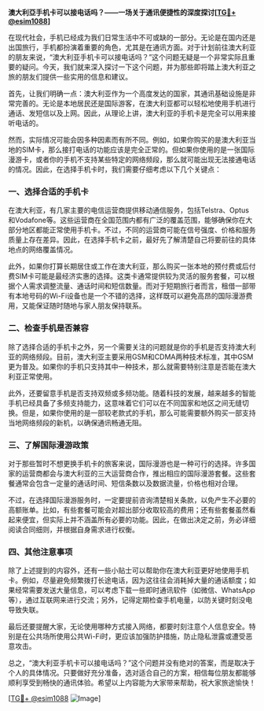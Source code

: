 **澳大利亞手机卡可以接电话吗？——一场关于通讯便捷性的深度探讨[[TG💪+ @esim1088](https://t.me/s/esim1088)]**

在现代社会，手机已经成为我们日常生活中不可或缺的一部分。无论是在国内还是出国旅行，手机都扮演着重要的角色，尤其是在通讯方面。对于计划前往澳大利亚的朋友来说，“澳大利亚手机卡可以接电话吗？”这个问题无疑是一个非常实际且重要的疑问。今天，我们就来深入探讨一下这个问题，并为那些即将踏上澳大利亚之旅的朋友们提供一些实用的信息和建议。

首先，让我们明确一点：澳大利亚作为一个高度发达的国家，其通讯基础设施是非常完善的。无论是本地居民还是国际游客，在澳大利亚都可以轻松地使用手机进行通话、发短信以及上网。因此，从理论上讲，澳大利亚的手机卡是完全可以用来接听电话的。

然而，实际情况可能会因多种因素而有所不同。例如，如果你购买的是澳大利亚当地的SIM卡，那么接打电话的功能应该是完全正常的。但如果你使用的是一张国际漫游卡，或者你的手机不支持某些特定的网络频段，那么就可能出现无法接通电话的情况。因此，在选择手机卡时，我们需要仔细考虑以下几个关键点：

### 一、选择合适的手机卡

在澳大利亚，有几家主要的电信运营商提供移动通信服务，包括Telstra、Optus和Vodafone等。这些运营商在全国范围内都有广泛的覆盖范围，能够确保你在大部分地区都能正常使用手机卡。不过，不同的运营商可能在信号强度、价格和服务质量上存在差异。因此，在选择手机卡之前，最好先了解清楚自己将要前往的具体地点的网络覆盖情况。

此外，如果你打算长期居住或工作在澳大利亚，那么购买一张本地的预付费或后付费SIM卡可能是最经济实惠的选择。这类卡通常提供较为灵活的服务套餐，可以根据个人需求调整流量、通话时间和短信数量。而对于短期旅行者而言，租借一部带有本地号码的Wi-Fi设备也是一个不错的选择，这样既可以避免高昂的国际漫游费用，又能保证随时随地与家人朋友保持联系。

### 二、检查手机是否兼容

除了选择合适的手机卡之外，另一个需要关注的问题就是你的手机是否支持澳大利亚的网络频段。目前，澳大利亚主要采用GSM和CDMA两种技术标准，其中GSM更为普及。如果你的手机只支持其中一种技术，那么就需要特别注意是否能在澳大利亚正常使用。

此外，还要留意手机是否支持双频或多频功能。随着科技的发展，越来越多的智能手机已经具备了多频支持能力，这意味着它们可以在不同国家和地区之间无缝切换。但是，如果你使用的是一部较老款式的手机，那么可能需要额外购买一部支持当地网络频段的新机，以确保通讯畅通无阻。

### 三、了解国际漫游政策

对于那些暂时不想更换手机卡的旅客来说，国际漫游也是一种可行的选择。许多国家的运营商都会与澳大利亚的三大运营商合作，推出相应的国际漫游套餐。这些套餐通常会包含一定量的通话时间、短信条数以及数据流量，价格也相对合理。

不过，在选择国际漫游服务时，一定要提前咨询清楚相关条款，以免产生不必要的高额账单。比如，有些套餐可能会对超出部分收取较高的费用；还有些套餐虽然看起来便宜，但实际上并不涵盖所有必要的功能。因此，在做出决定之前，务必详细阅读合同细则，并根据自身需求进行权衡。

### 四、其他注意事项

除了上述提到的内容外，还有一些小贴士可以帮助你在澳大利亚更好地使用手机卡。例如，尽量避免频繁拨打长途电话，因为这往往会消耗掉大量的通话额度；如果经常需要发送大量信息，可以考虑下载一些即时通讯软件（如微信、WhatsApp等），通过互联网来进行交流；另外，记得定期检查手机电量，以防关键时刻没电导致失联。

最后还要提醒大家，无论使用哪种方式接入网络，都要时刻注意个人信息安全。特别是在公共场所使用公共Wi-Fi时，更应该加强防护措施，防止隐私泄露或遭受恶意攻击。

总之，“澳大利亚手机卡可以接电话吗？”这个问题并没有绝对的答案，而是取决于个人的具体情况。只要做好充分准备，选对适合自己的方案，相信每位朋友都能够顺利享受到畅快的通讯体验。希望以上内容能为大家带来帮助，祝大家旅途愉快！

[[TG💪+ @esim1088](https://t.me/s/esim1088) ![Image](https://i.postimg.cc/4NQfJmqS/Snipaste-2025-05-13-00-14-12.png)]